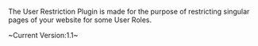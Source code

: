 The User Restriction Plugin is made for the purpose of restricting
singular pages of your website for some User Roles.

~Current Version:1.1~
